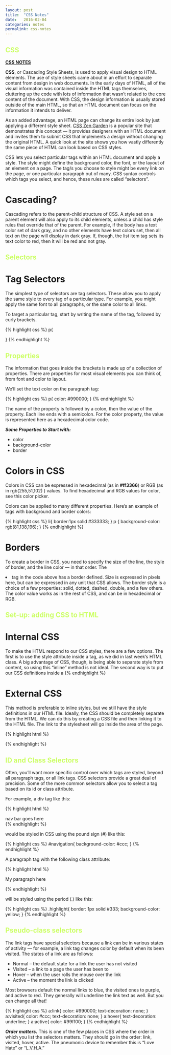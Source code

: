 ```yaml
---
layout: post
title:  "CSS Notes"
date:   2016-02-04
categories: notes
permalink: css-notes
---
```


## CSS

**[CSS NOTES](http://creative.colorado.edu/~schaal/web/pdf/web-css.pdf)**

**CSS**, or Cascading Style Sheets, is used to apply visual design to HTML elements. The use of style sheets came about in an effort to separate content from design in web documents. In the early days of HTML, all of the visual information was contained inside the HTML tags themselves, cluttering up the code with lots of information that wasn’t related to the core content of the document. With CSS, the design information is usually stored outside of the main HTML, so that an HTML document can focus on the information it intends to deliver.

As an added advantage, an HTML page can change its entire look by just applying a different style sheet. [CSS Zen Garden](http://www.csszengarden.com/) is a popular site that demonstrates this concept — it provides designers with an HTML document and invites them to submit CSS that implements a design without changing the original HTML. A quick look at the site shows you how vastly differently the same piece of HTML can look based on CSS styles.

CSS lets you select particular tags within an HTML document and apply a style. The style might define the background color, the font, or the layout of an element on a page. The tag/s you choose to style might be every link on the page, or one particular paragraph out of many. CSS syntax controls which tags you select, and hence, these rules are called “selectors”.

# Cascading?

Cascading refers to the parent-child structure of CSS. A style set on a parent element will also apply to its child elements, unless a child has style rules that override that of the parent. For example, if the body has a text color set of dark gray, and no other elements have text colors set, then all text on the page will display in dark gray. If, though, the list item tag sets its text color to red, then it will be red and not gray.

## Selectors

# Tag Selectors

The simplest type of selectors are tag selectors. These allow you to apply the same style to every tag of a particular type. For example, you might apply the same font to all paragraphs, or the same color to all links.

To target a particular tag, start by writing the name of the tag, followed by curly brackets.

{% highlight css %}
p{

 }
{% endhighlight %}

## Properties

The information that goes inside the brackets is made up of a collection of properties. There are properties for most visual elements you can think of, from font and color to layout.

We’ll set the text color on the paragraph tag:

{% highlight css %}
 p{
  	color: #990000;
  }
{% endhighlight %}

The name of the property is followed by a colon, then the value of the property. Each line ends with a semicolon. For the color property, the value is represented here as a hexadecimal color code.

***Some Properties to Start with:***

+ color
+ background-color
+ border

# Colors in CSS
Colors in CSS can be expressed in hexadecimal (as in **#ff3366**) or RGB (as in rgb(255,51,102) ) values. To find hexadecimal and RGB values for color, see this color picker.

Colors can be applied to many different properties. Here’s an example of tags with background and border colors:

{% highlight css %}
li{
	border:1px solid #333333;
  }
  p {
    background-color: rgb(81,138,196);
  }
{% endhighlight %}

# Borders

To create a border in CSS, you need to specify the size of the line, the style of border, and the line color — in that order. The <li> tag in the code above has a border defined. Size is expressed in pixels here, but can be expressed in any unit that CSS allows. The border style is a choice of a few properties: solid, dotted, dashed, double, and a few others. The color value works as in the rest of CSS, and can be in hexadecimal or RGB.


## Set-up: adding CSS to HTML

# Internal CSS

To make the HTML respond to our CSS styles, there are a few options. The first is to use the style attribute inside a tag, as we did in last week’s HTML class. A big advantage of CSS, though, is being able to separate style from content, so using this “inline” method is not ideal. The second way is to put our CSS definitions inside a <style> tag in the <head> section of HTML:

{% highlight html %}
<head>
	<style type="text/css">
		h1 { 
			color: #990000; 
		}
		h2 { 
			color:#ccff66; 
		}
		p { 
			color: #3333333;
		}
	</style>
</head>
{% endhighlight %}

# External CSS

This method is preferable to inline styles, but we still have the style definitions in our HTML file. Ideally, the CSS should be completely separate from the HTML. We can do this by creating a CSS file and then linking it to the HTML file. The link to the stylesheet will go inside the <head> area of the page.

{% highlight html %}
<head>
	<link rel="stylesheet" type="text/css" href="style.css" />
</head>
{% endhighlight %}


## ID and Class Selectors

Often, you’ll want more specific control over which tags are styled, beyond all paragraph tags, or all link tags. CSS selectors provide a great deal of precision. Some of the more common selectors allow you to select a tag based on its id or class attribute.

For example, a div tag like this:

{% highlight html %}
<div id="navigation">
	nav bar goes here
</div>
{% endhighlight %}

would be styled in CSS using the pound sign (#) like this:

{% highlight css %}
#navigation{
  	background-color: #ccc;
}
{% endhighlight %}

A paragraph tag with the following class attribute:

{% highlight html %}
<p class="highlight">My paragraph here</p>
{% endhighlight %}

will be styled using the period (.) like this:

{% highlight css %}
.highlight{
  	border: 1px solid #333;
  	background-color: yellow;
}
{% endhighlight %}

## Pseudo-class selectors

The link tags have special selectors because a link can be in various states of activity — for example, a link tag changes color by default when its been visited. The states of a link are as follows:

+ Normal – the default state for a link the user has not visited
+ Visited – a link to a page the user has been to
+ Hover – when the user rolls the mouse over the link
+ Active – the moment the link is clicked

Most browsers default the normal links to blue, the visited ones to purple, and active to red. They generally will underline the link text as well. But you can change all that!

{% highlight css %}
a:link{
  	color: #990000;
    	text-decoration: none;
}
a:visited{
  	color: #ccc;
    	text-decoration: none;
}
a:hover{
	text-decoration: underline;
}
a:active{
  	color: #99ff00;
}
{% endhighlight %}

***Order matters.*** This is one of the few places in CSS where the order in which you list the selectors matters. They should go in the order: link, visited, hover, active. The pneumonic device to remember this is “Love Hate” or “L.V.H.A.”




